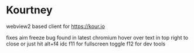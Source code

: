 # Kourtney
webview2 based client for https://kour.io

fixes aim freeze bug found in latest chromium
hover over text in top right to close or just hit alt+f4 idc
f11 for fullscreen toggle
f12 for dev tools
